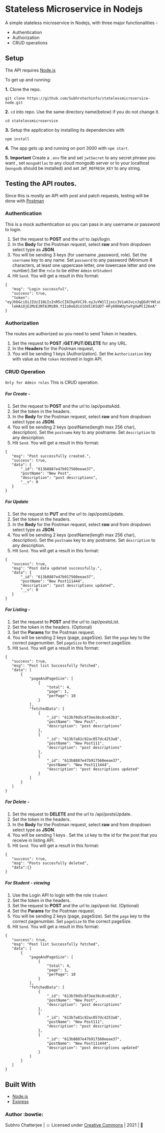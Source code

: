 # Stateless Microservice in Nodejs

A simple stateless microservice in Nodejs, with three major functionalities -

 * Authentication
 * Authorization
 * CRUD operations


## Setup

The API requires [Node.js](https://nodejs.org/en/download/)

To get up and running: 

**1.** Clone the repo.
```
git clone https://github.com/Subhrotechinfo/statelessmicroservice-node.git
```

**2.**  ```cd``` into repo. Use the same directory name(below) if you do not change it.
```
cd statelessmicroservice
```

**3.**  Setup the application by installing its dependencies with
```
npm install
```

**4.**  The app gets up and running on port 3000 with ```npm start```.

**5.**  **Important** Create a ```.env``` file and set ```jwtSecret``` to any secret phrase you want , set ```mongoAtlas``` to any cloud mongodb server or to your localhost (```mongodb``` should be installed) and set ```JWT_REFRESH_KEY``` to any string.
 

## Testing the API routes.

Since this is mostly an API with post and patch requests, testing will be done with [Postman](https://www.getpostman.com/)

### Authentication
This is a mock authentication so you can pass in any username or password to login.
 1. Set the request to **POST** and the url to /api/login. 
 2. In the **Body** for the Postman request, select **raw** and from dropdown select type as **JSON**.
 3. You will be sending 3 keys (for username ,password, role). Set the ```username``` key to any name. Set ```password``` to any password (Minimum 8 characters, at least one uppercase letter, one lowercase letter and one number).Set the ```role``` to be either ```Admin``` or```Student``` 
 4. Hit ```Send```. You will get a result in this format:
 ```
 {
    "msg": "Login successful",
    "success": true,
    "token": "eyJhbGciOiJIUzI1NiIsInR5cCI6IkpXVCJ9.eyJuYW1lIjoic3ViaHJvLnJqQGdtYWlsLmNvbSIsInJvbGUiOiJTdHVkZW50IiwiaWF0IjoxNjMxMjkwNzMwLCJ
    leHAiOjE2MzE2NTA3MzB9.YIIoDeEdiU1OdIiKSUDT-HFy60kWUytwYgUwMlI26eA"
}
 ```

### Authorization
The routes are authorized so you need to send Token in headers.
 1. Set the request to **POST** /**GET**/**PUT**/**DELETE** for any URL. 
 2. In the **Headers** for the Postman request, 
 3. You will be sending 1 keys (Authorization). Set the ```Authorization``` key with value as the ```token``` received in login API.
 
### CRUD Operation 
```Only for Admin roles```
This is CRUD operation. 
##### For Create  - 
 1. Set the request to **POST** and the url to /api/postsAdd. 
 2. Set the token in the headers.
 3. In the **Body** for the Postman request, select **raw** and from dropdown select type as **JSON**.
 4. You will be sending 2 keys (postName(length  max 256 char), description). Set the ```postname``` key to any postname. Set ```description``` to any description. 
 5. Hit ```Send```. You will get a result in this format:
 ```
 {
    "msg": "Post successfully created.",
    "success": true,
    "data": {
        "_id": "613b8887e47b917560eeae37",
        "postName": "New Post",
        "description": "post descriptions",
        "__v": 0
    }
}
 ```
##### For Update   
 1. Set the request to **PUT** and the url to /api/postsUpdate. 
 2. Set the token in the headers.
 3. In the **Body** for the Postman request, select **raw** and from dropdown select type as **JSON**.
 4. You will be sending 2 keys (postName(length  max 256 char), description). Set the ```postname``` key to any postname. Set ```description``` to any description. 
 5. Hit ```Send```. You will get a result in this format:
 ```
 {
    "success": true,
    "msg": "Post data updated successfully.",
    "data": {
        "_id": "613b8887e47b917560eeae37",
        "postName": "New Post111444",
        "description": "post descriptions updated",
        "__v": 0
    }
}
 ```

##### For Listing  - 
 1. Set the request to **POST** and the url to /api/postsList. 
 2. Set the token in the headers.
 (Optional)
 3. Set the **Params** for the Postman request.
 4.  You will be sending 2 keys (page, pageSize). Set the ```page``` key to the correct pagenumber. Set ```pageSize``` to the correct pageSize. 
 5. Hit ```Send```. You will get a result in this format:
 ```
 {
    "success": true,
    "msg": "Post list Successfully fetched",
    "data": [
        {
            "pageAndPageSize": [
                {
                    "total": 4,
                    "page": 1,
                    "perPage": 10
                }
            ],
            "fetchedData": [
                {
                    "_id": "613b70d5c8f3ee36c8ce63b3",
                    "postName": "New Post",
                    "description": "post descriptions"
                },
                {
                    "_id": "613b7a81c92ac057dc4253a8",
                    "postName": "New Post111",
                    "description": "post descriptions"
                },
                {
                    "_id": "613b8887e47b917560eeae37",
                    "postName": "New Post111444",
                    "description": "post descriptions updated"
                }
            ]
        }
    ]
}
 ```


##### For Delete  - 
 1. Set the request to **DELETE** and the url to /api/postsUpdate. 
 2. Set the token in the headers.
 3. In the **Body** for the Postman request, select **raw** and from dropdown select type as **JSON**.
 4. You will be sending 1 keys . Set the ```id``` key to the id for the post that you receive in listing API.
 5. Hit ```Send```. You will get a result in this format:
 ```
{
    "success": true,
    "msg": "Posts succesfully deleted",
    "data":{}
}
 ```

##### For Student - viewing
1. Use the Login API to login with the role ```Student```
2. Set the token in the headers.
3. Set the request to **POST** and the url to /api/post-list. 
(Optional)
4. Set the **Params** for the Postman request.
5.  You will be sending 2 keys (page, pageSize). Set the ```page``` key to the correct pagenumber. Set ```pageSize``` to the correct pageSize. 
6. Hit ```Send```. You will get a result in this format:
 ```
{
    "success": true,
    "msg": "Post list Successfully fetched",
    "data": [
        {
            "pageAndPageSize": [
                {
                    "total": 4,
                    "page": 1,
                    "perPage": 10
                }
            ],
            "fetchedData": [
                {
                    "_id": "613b70d5c8f3ee36c8ce63b3",
                    "postName": "New Post",
                    "description": "post descriptions"
                },
                {
                    "_id": "613b7a81c92ac057dc4253a8",
                    "postName": "New Post111",
                    "description": "post descriptions"
                },
                {
                    "_id": "613b8887e47b917560eeae37",
                    "postName": "New Post111444",
                    "description": "post descriptions updated"
                }
            ]
        }
    ]
}
 ```
## Built With

 * [Node.js](https://nodejs.org)
 * [Express](https://expressjs.com/)

### Author :bowtie:
Subhro Chatterjee | :relaxed: Licensed under [Creative Commons](https://creativecommons.org/licenses/by-sa/4.0/) | 2021 | :pray:


